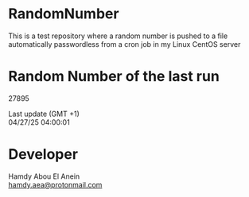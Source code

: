 # RandomNumber    
This is a test repository where a random number is pushed to a file automatically passwordless from a cron job in my Linux CentOS server    
# Random Number of the last run   
27895
      
Last update (GMT +1)    
04/27/25 04:00:01
# Developer    
Hamdy Abou El Anein   
hamdy.aea@protonmail.com
